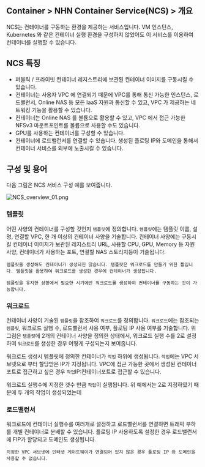 ## Container > NHN Container Service(NCS) > 개요

NCS는 컨테이너를 구동하는 환경을 제공하는 서비스입니다.
VM 인스턴스, Kubernetes 와 같은 컨테이너 실행 환경을 구성하지 않았어도 이 서비스를 이용하여 컨테이너를 실행할 수 있습니다.

## NCS 특징

* 퍼블릭 / 프라이빗 컨테이너 레지스트리에 보관된 컨테이너 이미지를 구동시킬 수 있습니다.
* 컨테이너는 사용자 VPC 에 연결되기 때문에 VPC를 통해 통신 가능한 인스턴스, 로드밸런서, Online NAS 등 모든 IaaS 자원과 통신할 수 있고, VPC 가 제공하는 네트워킹 기능을 활용할 수 있습니다.
* 컨테이너는 Online NAS 를 볼륨으로 활용할 수 있고, VPC 에서 접근 가능한 NFSv3 마운트포인트를 볼륨으로 사용할 수도 있습니다.
* GPU를 사용하는 컨테이너를 구성할 수 있습니다.
* 컨테이너에 로드밸런서를 연결할 수 있습니다. 생성된 플로팅 IP와 도메인을 통해서 컨테이너 서비스를 외부에 노출시킬 수 있습니다.

## 구성 및 용어

다음 그림은 NCS 서비스 구성 예를 보여줍니다.

![NCS_overview_01.png](https://static.toastoven.net/prod_ncs/20221215/NCS_overview_01.png)

### 템플릿

어떤 사양의 컨테이너를 구성할 것인지 `템플릿`에 정의합니다.
`템플릿`에는 템플릿 이름, 설명, 연결할 VPC, 한 개 이상의 컨테이너 사양을 기술합니다.
컨테이너 사양에는 구동시킬 컨테이너 이미지가 보관된 레지스트리 URL, 사용할 CPU, GPU, Memory 등 자원 사양, 컨테이너가 사용하는 포트, 연결할 NAS 스토리지등이 기술됩니다.

```
템플릿을 생성해도 컨테이너가 생성되진 않습니다. 템플릿은 워크로드를 만들기 위한 틀입니다. 템플릿을 활용하여 워크로드를 생성한 경우에 컨테이너가 생성됩니다.

템플릿을 유지한 상황에서 필요한 시기에만 워크로드를 생성하여 컨테이너를 구동하는 것이 가능합니다.
```

### 워크로드

컨테이너 사양이 기술된 `템플릿`을 참조하여 `워크로드`를 정의합니다.
`워크로드`에는 참조되는 `템플릿`, 워크로드 실행 수, 로드밸런서 사용 여부, 플로팅 IP 사용 여부를 기술합니다.
위 그림은 `템플릿`에 2개의 컨테이너 사양을 정의한 상태에서, 워크로드 실행 수를 2로 설정하여 `워크로드`를 생성한 경우 어떻게 구성되는지 보여줍니다.

워크로드 생성시 템플릿에 정의한 컨테이너가 `작업` 하위에 생성됩니다.
`작업`에는 VPC 서브넷으로 부터 할당받은 IP가 지정됩니다.
VPC에 접근 가능한 곳에서 생성된 컨테이너 포트로 접근하고 싶은 경우 `작업`IP:컨테이너포트로 접근할 수 있습니다.

워크로드 실행수에 지정한 갯수 만큼 `작업`이 실행됩니다. 위 예에서는 2로 지정하였기 때문에 두 개의 작업이 생성되었는데

### 로드밸런서

워크로드에 컨테이너 실행수를 여러개로 설정하고 로드밸런서를 연결하면 트래픽 부하를 개별 컨테이너로 분배할 수 있습니다.
플로팅 IP 사용하도록 설정한 경우 로드밸런서에 FIP가 할당되고 도메인도 생성됩니다.

```
지정한 VPC 서브넷에 인터넷 게이트웨이가 연결되어 있지 않은 경우 플로팅 IP 와 도메인을 사용할 수 없습니다.
```